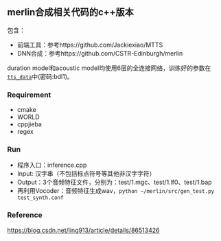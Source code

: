## merlin合成相关代码的c++版本
包含：
- 前端工具：参考https://github.com/Jackiexiao/MTTS
- DNN合成：参考https://github.com/CSTR-Edinburgh/merlin

duration model和acoustic model均使用6层的全连接网络，训练好的参数在[`tts_data`](https://pan.baidu.com/s/1gZoucMYIIXpd0E4H6pgTKA&shfl=sharepset)中(密码:bdl1)。

### Requirement
- cmake
- WORLD
- cppjieba
- regex

### Run
- 程序入口：inference.cpp
- Input: 汉字串（不包括标点符号等其他非汉字字符）
- Output：3个音频特征文件，分别为：test/1.mgc、test/1.lf0、test/1.bap
- 再利用Vocoder：音频特征生成wav，`python ~/merlin/src/gen_test.py test_synth.conf`

### Reference
https://blog.csdn.net/ling913/article/details/86513426
